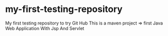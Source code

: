 # my-first-testing-repository
My first testing repository to try Git Hub
This is a maven project 
=> first Java Web Application With Jsp And Servlet
